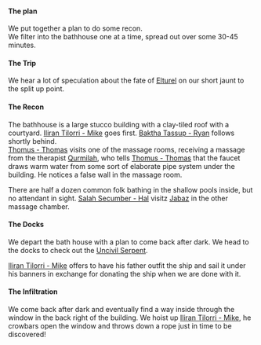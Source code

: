 #### The plan
We put together a plan to do some recon.  
We filter into the bathhouse one at a time, spread out over some 30-45 minutes.  

#### The Trip
We hear a lot of speculation about the fate of [Elturel](Locations/Elturel.md) on our short jaunt to the split up point.

#### The Recon
The bathhouse is a large stucco building with a clay-tiled roof with a courtyard.
[Iliran Tilorri - Mike](Umbra%20Contundens/Iliran%20Tilorri%20-%20Mike.md) goes first.  [Baktha Tassup - Ryan](Umbra%20Contundens/Baktha%20Tassup%20-%20Ryan.md) follows shortly behind.  
[Thomus - Thomas](Umbra%20Contundens/Thomus%20-%20Thomas.md) visits one of the massage rooms, receiving a massage from the therapist [Qurmilah](Qurmilah), who tells [Thomus - Thomas](Umbra%20Contundens/Thomus%20-%20Thomas.md) that the faucet draws warm water from some sort of elaborate pipe system under the building.  He notices a false wall in the massage room.

There are half a dozen common folk bathing in the shallow pools inside, but no attendant in sight.
[Salah Secumber - Hal](Umbra%20Contundens/Salah%20Secumber%20-%20Hal.md) visitz [Jabaz](Jabaz) in the other massage chamber.

#### The Docks
We depart the bath house with a plan to come back after dark.  We head to the docks to check out the [Uncivil Serpent](Locations/Uncivil%20Serpent.md).

[Iliran Tilorri - Mike](Umbra%20Contundens/Iliran%20Tilorri%20-%20Mike.md) offers to have his father outfit the ship and sail it under his banners in exchange for donating the ship when we are done with it.

#### The Infiltration
We come back after dark and eventually find a way inside through the window in the back right of the building.  We hoist up [Iliran Tilorri - Mike](Umbra%20Contundens/Iliran%20Tilorri%20-%20Mike.md), he crowbars open the window and throws down a rope just in time to be discovered!